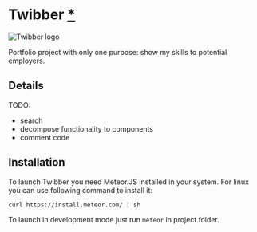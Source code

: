 # Twibber [*]

![Twibber logo](https://rawgit.com/dcbrwn/twibber/master/public/icons/twibber.svg)

Portfolio project with only one purpose: show my skills to potential employers.

## Details

TODO:
  - search
  - decompose functionality to components
  - comment code

## Installation

To launch Twibber you need Meteor.JS installed in your system. For linux you can use following command to install it:

    curl https://install.meteor.com/ | sh

To launch in development mode just run `meteor` in project folder.

[*]: http://www.urbandictionary.com/define.php?term=Tweeb
